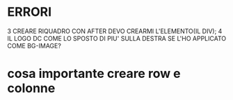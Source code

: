 # ERRORI

3 CREARE RIQUADRO CON AFTER DEVO CREARMI L'ELEMENTO(IL DIV);
4 IL LOGO DC COME LO SPOSTO DI PIU' SULLA DESTRA SE L'HO APPLICATO COME BG-IMAGE?

# cosa importante creare row e colonne

